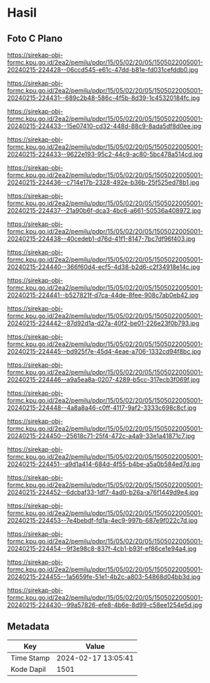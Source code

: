 # Hasil

## Foto C Plano

https://sirekap-obj-formc.kpu.go.id/2ea2/pemilu/pdpr/15/05/02/20/05/1505022005001-20240215-224428--06ccd545-e61c-47dd-b81e-fd031cefddb0.jpg

https://sirekap-obj-formc.kpu.go.id/2ea2/pemilu/pdpr/15/05/02/20/05/1505022005001-20240215-224431--689c2b48-586c-4f5b-8d39-1c45320184fc.jpg

https://sirekap-obj-formc.kpu.go.id/2ea2/pemilu/pdpr/15/05/02/20/05/1505022005001-20240215-224433--15e07410-cd32-448d-88c9-8ada5df8d0ee.jpg

https://sirekap-obj-formc.kpu.go.id/2ea2/pemilu/pdpr/15/05/02/20/05/1505022005001-20240215-224433--9622e193-95c2-44c9-ac80-5bc478a514cd.jpg

https://sirekap-obj-formc.kpu.go.id/2ea2/pemilu/pdpr/15/05/02/20/05/1505022005001-20240215-224436--c714e17b-2328-492e-b36b-25f525ed78b1.jpg

https://sirekap-obj-formc.kpu.go.id/2ea2/pemilu/pdpr/15/05/02/20/05/1505022005001-20240215-224437--21a90b6f-dca3-4bc6-a661-50536a408972.jpg

https://sirekap-obj-formc.kpu.go.id/2ea2/pemilu/pdpr/15/05/02/20/05/1505022005001-20240215-224438--40cedeb1-d76d-41f1-8147-7bc7df96f403.jpg

https://sirekap-obj-formc.kpu.go.id/2ea2/pemilu/pdpr/15/05/02/20/05/1505022005001-20240215-224440--366f60d4-ecf5-4d38-b2d6-c2f34918e14c.jpg

https://sirekap-obj-formc.kpu.go.id/2ea2/pemilu/pdpr/15/05/02/20/05/1505022005001-20240215-224441--b527821f-d7ca-44de-8fee-908c7ab0eb42.jpg

https://sirekap-obj-formc.kpu.go.id/2ea2/pemilu/pdpr/15/05/02/20/05/1505022005001-20240215-224442--87d92d1a-d27a-40f2-be01-226e23f0b793.jpg

https://sirekap-obj-formc.kpu.go.id/2ea2/pemilu/pdpr/15/05/02/20/05/1505022005001-20240215-224445--bd925f7e-45d4-4eae-a706-1332cd94f8bc.jpg

https://sirekap-obj-formc.kpu.go.id/2ea2/pemilu/pdpr/15/05/02/20/05/1505022005001-20240215-224446--a9a5ea8a-0207-4289-b5cc-317ecb3f069f.jpg

https://sirekap-obj-formc.kpu.go.id/2ea2/pemilu/pdpr/15/05/02/20/05/1505022005001-20240215-224448--4a8a8a46-c0ff-4117-9af2-3333c698c8cf.jpg

https://sirekap-obj-formc.kpu.go.id/2ea2/pemilu/pdpr/15/05/02/20/05/1505022005001-20240215-224450--25618c71-25f4-472c-a4a9-33e1a41871c7.jpg

https://sirekap-obj-formc.kpu.go.id/2ea2/pemilu/pdpr/15/05/02/20/05/1505022005001-20240215-224451--a9d1a414-684d-4f55-b4be-a5a0b584ed7d.jpg

https://sirekap-obj-formc.kpu.go.id/2ea2/pemilu/pdpr/15/05/02/20/05/1505022005001-20240215-224452--6dcbaf33-1df7-4ad0-b26a-a76f1449d9e4.jpg

https://sirekap-obj-formc.kpu.go.id/2ea2/pemilu/pdpr/15/05/02/20/05/1505022005001-20240215-224453--7e4bebdf-fd1a-4ec9-997b-687e9f022c7d.jpg

https://sirekap-obj-formc.kpu.go.id/2ea2/pemilu/pdpr/15/05/02/20/05/1505022005001-20240215-224454--9f3e98c8-837f-4cb1-b93f-ef86ce1e94a4.jpg

https://sirekap-obj-formc.kpu.go.id/2ea2/pemilu/pdpr/15/05/02/20/05/1505022005001-20240215-224455--1a5659fe-51e1-4b2c-a803-54868d04bb3d.jpg

https://sirekap-obj-formc.kpu.go.id/2ea2/pemilu/pdpr/15/05/02/20/05/1505022005001-20240215-224430--99a57826-efe8-4b6e-8d99-c58ee1254e5d.jpg


## Metadata

| Key        | Value               |
| ---------- | ------------------- |
| Time Stamp | 2024-02-17 13:05:41 |
| Kode Dapil | 1501                |



